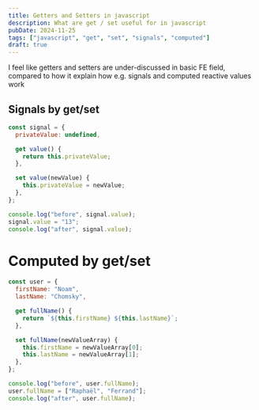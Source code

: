 ```yaml
---
title: Getters and Setters in javascript
description: What are get / set useful for in javascript
pubDate: 2024-11-25
tags: ["javascript", "get", "set", "signals", "computed"]
draft: true
---
```


I feel like getters and setters are under-discussed in basic FE field, compared to how it explain how e.g. signals and computed reactive values work

## Signals by get/set

```javascript
const signal = {
  privateValue: undefined,

  get value() {
    return this.privateValue;
  },

  set value(newValue) {
    this.privateValue = newValue;
  },
};

console.log("before", signal.value);
signal.value = "13";
console.log("after", signal.value);
```

# Computed by get/set

```javascript
const user = {
  firstName: "Noam",
  lastName: "Chomsky",

  get fullName() {
    return `${this.firstName} ${this.lastName}`;
  },

  set fullName(newValueArray) {
    this.firstName = newValueArray[0];
    this.lastName = newValueArray[1];
  },
};

console.log("before", user.fullName);
user.fullName = ["Raphaël", "Ferrand"];
console.log("after", user.fullName);
```
